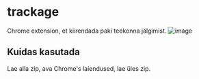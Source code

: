 # trackage
Chrome extension, et kiirendada paki teekonna jälgimist. 
![image](https://github.com/user-attachments/assets/cccad652-61ce-4960-940d-515cde689d11)

## Kuidas kasutada
Lae alla zip, ava Chrome's laiendused, lae üles zip. 
